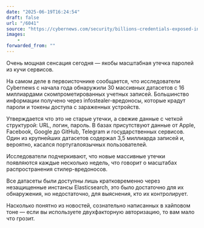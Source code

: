 ```yaml
---
date: "2025-06-19T16:24:54"
draft: false
url: "/6041"
source: "https://cybernews.com/security/billions-credentials-exposed-infostealers-data-leak/"
images:
    -
forwarded_from: ""
---
```


Очень мощная сенсация сегодня — якобы масштабная утечка паролей из кучи сервисов.

На самом деле в первоисточнике сообщается, что исследователи Cybernews с начала года обнаружили 30 массивных датасетов с 16 миллиардами скомпрометированных учетных записей. Большинство информации получено через infostealer-вредоносы, которые крадут пароли и токены доступа с зараженных устройств.

Утверждается что это не старые утечки, а свежие данные с четкой структурой: URL, логин, пароль. В базах присутствуют данные от Apple, Facebook, Google до GitHub, Telegram и государственных сервисов. Один из крупнейших датасетов содержал 3,5 миллиарда записей и, вероятно, касался португалоязычных пользователей.

Исследователи подчеркивают, что новые массивные утечки появляются каждые несколько недель, что говорит о масштабах распространения стилер-вредоносов. 

Все датасеты были доступны лишь кратковременно через незащищенные инстансы Elasticsearch, это было достаточно для их обнаружения, но недостаточно, для выяснения, кто их контролирует.

Насколько понятно из новостей, сознательно написанных в хайповом тоне — если вы используете двухфакторную авторизацию, то вам мало что грозит.

